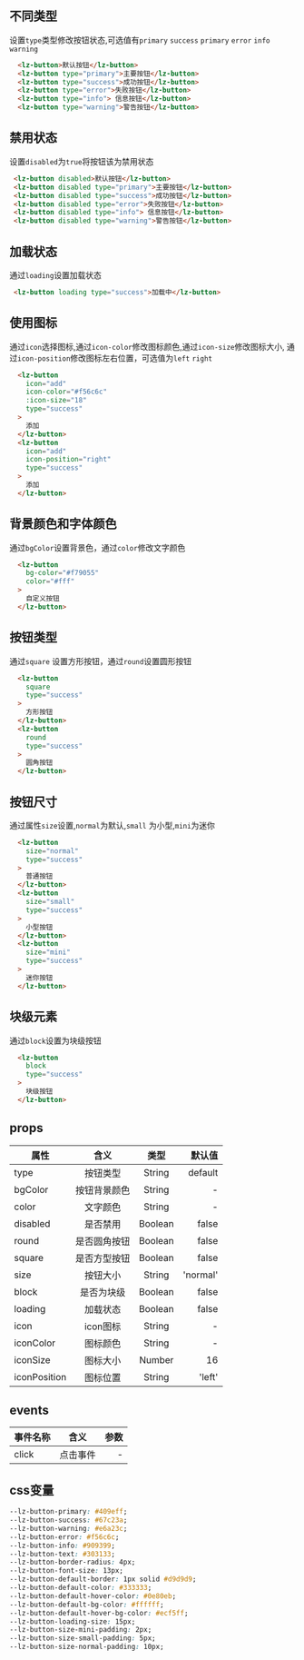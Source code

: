## 不同类型

设置`type`类型修改按钮状态,可选值有`primary` `success` `primary` `error` `info`  `warning`

```html
  <lz-button>默认按钮</lz-button>
  <lz-button type="primary">主要按钮</lz-button>
  <lz-button type="success">成功按钮</lz-button>
  <lz-button type="error">失败按钮</lz-button>
  <lz-button type="info"> 信息按钮</lz-button>
  <lz-button type="warning">警告按钮</lz-button>
```

## 禁用状态

 设置`disabled`为`true`将按钮该为禁用状态

 ```html
  <lz-button disabled>默认按钮</lz-button>
  <lz-button disabled type="primary">主要按钮</lz-button>
  <lz-button disabled type="success">成功按钮</lz-button>
  <lz-button disabled type="error">失败按钮</lz-button>
  <lz-button disabled type="info"> 信息按钮</lz-button>
  <lz-button disabled type="warning">警告按钮</lz-button>
```

## 加载状态

通过`loading`设置加载状态

 ```html
  <lz-button loading type="success">加载中</lz-button>
```

## 使用图标

通过`icon`选择图标,通过`icon-color`修改图标颜色,通过`icon-size`修改图标大小, 通过`icon-position`修改图标左右位置，可选值为`left` `right`

```html
  <lz-button
    icon="add"
    icon-color="#f56c6c"
    :icon-size="18"
    type="success"
  >
    添加
  </lz-button>
  <lz-button
    icon="add"
    icon-position="right"
    type="success"
  >
    添加
  </lz-button>
```

## 背景颜色和字体颜色

通过`bgColor`设置背景色，通过`color`修改文字颜色

```html
  <lz-button
    bg-color="#f79055"
    color="#fff"
  >
    自定义按钮
  </lz-button>
```

## 按钮类型

通过`square` 设置方形按钮，通过`round`设置圆形按钮

```html
  <lz-button
    square
    type="success"
  >
    方形按钮
  </lz-button>
  <lz-button
    round
    type="success"
  >
    圆角按钮
  </lz-button>
```

## 按钮尺寸

通过属性`size`设置,`normal`为默认,`small` 为小型,`mini`为迷你

```html
  <lz-button
    size="normal"
    type="success"
  >
    普通按钮
  </lz-button>
  <lz-button
    size="small"
    type="success"
  >
    小型按钮
  </lz-button>
  <lz-button
    size="mini"
    type="success"
  >
    迷你按钮
  </lz-button>
```

##  块级元素

通过`block`设置为块级按钮

```html
  <lz-button
    block
    type="success"
  >
    块级按钮
  </lz-button>
```

## props

| 属性         |     含义     |  类型   |   默认值 |
| ------------ | :----------: | :-----: | -------: |
| type         |   按钮类型   | String  |  default |
| bgColor      | 按钮背景颜色 | String  |        - |
| color        |   文字颜色   | String  |        - |
| disabled     |   是否禁用   | Boolean |    false |
| round        | 是否圆角按钮 | Boolean |    false |
| square       | 是否方型按钮 | Boolean |    false |
| size         |   按钮大小   | String  | 'normal' |
| block        |  是否为块级  | Boolean |    false |
| loading      |   加载状态   | Boolean |    false |
| icon         |   icon图标   | String  |        - |
| iconColor    |   图标颜色   | String  |        - |
| iconSize     |   图标大小   | Number  |       16 |
| iconPosition |   图标位置   | String  |   'left' |

## events

| 事件名称 |   含义   | 参数 |
| -------- | :------: | ---: |
| click    | 点击事件 |    - |

## css变量

```css
--lz-button-primary: #409eff;
--lz-button-success: #67c23a;
--lz-button-warning: #e6a23c;
--lz-button-error: #f56c6c;
--lz-button-info: #909399;
--lz-button-text: #303133;
--lz-button-border-radius: 4px;
--lz-button-font-size: 13px;
--lz-button-default-border: 1px solid #d9d9d9;
--lz-button-default-color: #333333;
--lz-button-default-hover-color: #0e80eb;
--lz-button-default-bg-color: #ffffff;
--lz-button-default-hover-bg-color: #ecf5ff;
--lz-button-loading-size: 15px;
--lz-button-size-mini-padding: 2px;
--lz-button-size-small-padding: 5px;
--lz-button-size-normal-padding: 10px;
```

<script setup>
import useCompStore from '../store/copname.js'
import { onMounted } from 'vue'
const compStore =useCompStore()

onMounted(()=>{
  compStore.updateName('button')
})

</script>